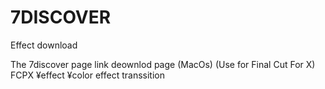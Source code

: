 # 7DISCOVER
Effect download 


The 7discover page link deownlod page (MacOs)
(Use for Final Cut For X)
FCPX 
¥effect
¥color effect
transsition
